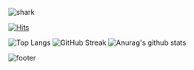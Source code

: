 ![shark](https://capsule-render.vercel.app/api?type=shark&text=Welcome%20To%20Divinity6's%20Github⚡&fontSize=50&color=gradient&height=140)

[![Hits](https://hits.seeyoufarm.com/api/count/incr/badge.svg?url=https%3A%2F%2Fgrey920.github.io&count_bg=%238A779C&title_bg=%233F4145&icon=&icon_color=%23E7E7E7&title=hits&edge_flat=false)](https://hits.seeyoufarm.com)


![Top Langs](https://github-readme-stats.vercel.app/api/top-langs/?username=divinity6&layout=compact&theme=transparent)
![GitHub Streak](https://github-readme-streak-stats.herokuapp.com/?user=divinity6&theme=tokyonight)
![Anurag's github stats](https://github-readme-stats.vercel.app/api?username=divinity6&show_icons=true&theme=radical)

<!--
### Hi there 👋
**divinity6/divinity6** is a ✨ _special_ ✨ repository because its `README.md` (this file) appears on your GitHub profile.

Here are some ideas to get you started:

- 🔭 I’m currently working on ...
- 🌱 I’m currently learning ...
- 👯 I’m looking to collaborate on ...
- 🤔 I’m looking for help with ...
- 💬 Ask me about ...
- 📫 How to reach me: ...
- 😄 Pronouns: ...
- ⚡ Fun fact: ...
-->

![footer](https://capsule-render.vercel.app/api?type=wave&color=auto&height=200&section=footer&text=GoodBye!&fontSize=90)
